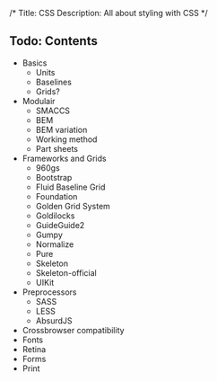 /*
Title: CSS
Description: All about styling with CSS
*/


## Todo: Contents


- Basics
	- Units
	- Baselines
	- Grids?
- Modulair
	- SMACCS
	- BEM
	- BEM variation
	- Working method
	- Part sheets
- Frameworks and Grids
	- 960gs
	- Bootstrap
	- Fluid Baseline Grid
	- Foundation
	- Golden Grid System
	- Goldilocks
	- GuideGuide2
	- Gumpy
	- Normalize
	- Pure
	- Skeleton
	- Skeleton-official
	- UIKit
- Preprocessors
	- SASS
	- LESS
	- AbsurdJS
- Crossbrowser compatibility
- Fonts
- Retina
- Forms
- Print
